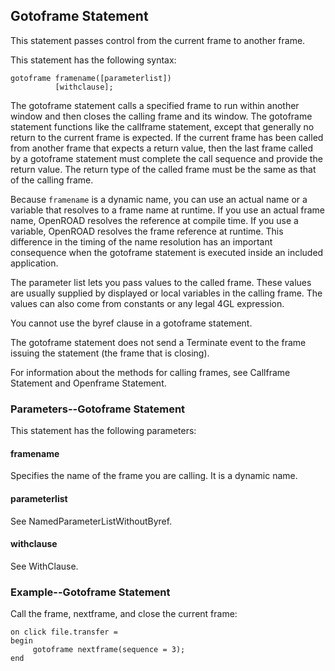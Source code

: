 ## Gotoframe Statement

This statement passes control from the current frame to another frame.

This statement has the following syntax:
```
gotoframe framename([parameterlist])
          [withclause];
```

The gotoframe statement calls a specified frame to run within another window and then closes the calling frame and its window. The gotoframe statement functions like the callframe statement, except that generally no return to the current frame is expected. If the current frame has been called from another frame that expects a return value, then the last frame called by a gotoframe statement must complete the call sequence and provide the return value. The return type of the called frame must be the same as that of the calling frame.

Because `framename` is a dynamic name, you can use an actual name or a variable that resolves to a frame name at runtime. If you use an actual frame name, OpenROAD resolves the reference at compile time. If you use a variable, OpenROAD resolves the frame reference at runtime. This difference in the timing of the name resolution has an important consequence when the gotoframe statement is executed inside an included application.

The parameter list lets you pass values to the called frame. These values are usually supplied by displayed or local variables in the calling frame. The values can also come from constants or any legal 4GL expression.

You cannot use the byref clause in a gotoframe statement.

The gotoframe statement does not send a Terminate event to the frame issuing the statement (the frame that is closing).

For information about the methods for calling frames, see Callframe Statement and Openframe Statement.

### Parameters--Gotoframe Statement

This statement has the following parameters:

#### framename

Specifies the name of the frame you are calling. It is a dynamic name.

#### parameterlist

See NamedParameterListWithoutByref.

#### withclause

See WithClause.

### Example--Gotoframe Statement

Call the frame, nextframe, and close the current frame:

```
on click file.transfer =
begin
     gotoframe nextframe(sequence = 3);
end
```
